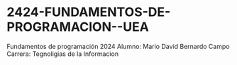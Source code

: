 # 2424-FUNDAMENTOS-DE-PROGRAMACION--UEA
Fundamentos de programación 2024
Alumno: Mario David Bernardo Campo
Carrera: Tegnoligias de la Informacion
